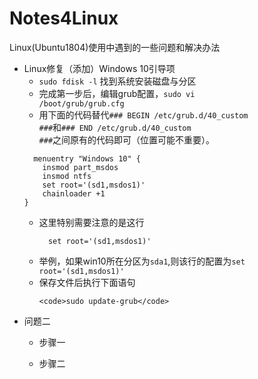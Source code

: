 # Notes4Linux
Linux(Ubuntu1804)使用中遇到的一些问题和解决办法

+ Linux修复（添加）Windows 10引导项
  + <code>sudo fdisk -l</code> 找到系统安装磁盘与分区
  + 完成第一步后，编辑grub配置，<code>sudo vi /boot/grub/grub.cfg</code>
  + 用下面的代码替代<code>### BEGIN /etc/grub.d/40_custom ###</code>和<code>### END /etc/grub.d/40_custom ###</code>之间原有的代码即可（位置可能不重要）。
  ```
    menuentry "Windows 10" {
      insmod part_msdos
      insmod ntfs
      set root='(sd1,msdos1)'
      chainloader +1    
  }
  ```
  + 这里特别需要注意的是这行
    ```
      set root='(sd1,msdos1)'
    ```
  + 举例，如果win10所在分区为<code>sda1</code>,则该行的配置为<code>set root='(sd1,msdos1)'</code>
  + 保存文件后执行下面语句
    ```
    <code>sudo update-grub</code>
    ```
+ 问题二
  + 步骤一
  
  + 步骤二
